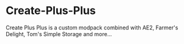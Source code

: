 # Create-Plus-Plus
Create Plus Plus is a custom modpack combined with AE2, Farmer's Delight, Tom's Simple Storage and more...
